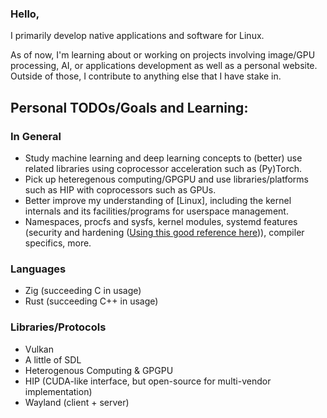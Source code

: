### Hello,
I primarily develop native applications and software for Linux.

As of now, I'm learning about or working on projects involving image/GPU processing, AI, or applications development as well as a personal website. Outside of those, I contribute to anything else that I have stake in.

## Personal TODOs/Goals and Learning:
### In General
* Study machine learning and deep learning concepts to (better) use related libraries using coprocessor acceleration such as (Py)Torch.
* Pick up heteregenous computing/GPGPU and use libraries/platforms such as HIP with coprocessors such as GPUs.
* Better improve my understanding of \[Linux\], including the kernel internals and its facilities/programs for userspace management.
 * Namespaces, procfs and sysfs, kernel modules, systemd features (security and hardening ([Using this good reference here](https://gist.github.com/ageis/f5595e59b1cddb1513d1b425a323db04))), compiler specifics, more.
### Languages
* Zig (succeeding C in usage)
* Rust (succeeding C++ in usage)
### Libraries/Protocols
* Vulkan
* A little of SDL
* Heterogenous Computing & GPGPU
 * HIP (CUDA-like interface, but open-source for multi-vendor implementation)
* Wayland (client + server)
